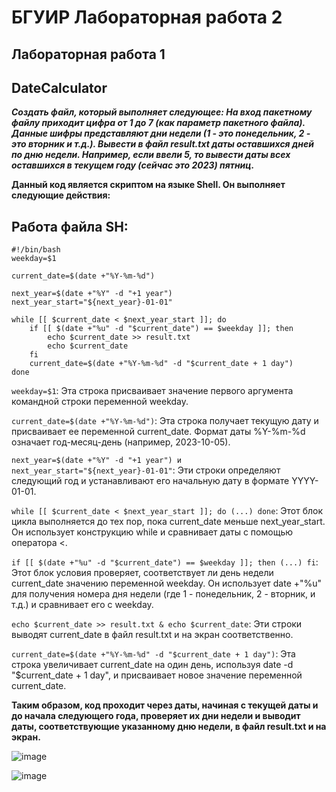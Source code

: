 # БГУИР Лабораторная работа 2

## Лабораторная работа 1

## DateCalculator

***Создать файл, который выполняет следующее:
На вход пакетному файлу приходит цифра от 1 до 7 (как параметр пакетного файла). Данные шифры представляют дни недели (1 - это понедельник, 2 - это вторник и т.д.). Вывести в файл result.txt даты оставшихся дней по дню недели. Например, если ввели 5, то вывести даты всех оставшихся в текущем году (сейчас это 2023) пятниц.***

**Данный код является скриптом на языке Shell. Он выполняет следующие действия:**

## Работа файла SH:
```shell
#!/bin/bash
weekday=$1

current_date=$(date +"%Y-%m-%d")

next_year=$(date +"%Y" -d "+1 year")
next_year_start="${next_year}-01-01"

while [[ $current_date < $next_year_start ]]; do
    if [[ $(date +"%u" -d "$current_date") == $weekday ]]; then
        echo $current_date >> result.txt
        echo $current_date
    fi
    current_date=$(date +"%Y-%m-%d" -d "$current_date + 1 day")
done
```
`weekday=$1`: Эта строка присваивает значение первого аргумента командной строки переменной weekday.

`current_date=$(date +"%Y-%m-%d")`: Эта строка получает текущую дату и присваивает ее переменной current_date. Формат даты %Y-%m-%d означает год-месяц-день (например, 2023-10-05).

`next_year=$(date +"%Y" -d "+1 year") и next_year_start="${next_year}-01-01"`: Эти строки определяют следующий год и устанавливают его начальную дату в формате YYYY-01-01.

`while [[ $current_date < $next_year_start ]]; do (...) done`: Этот блок цикла выполняется до тех пор, пока current_date меньше next_year_start. Он использует конструкцию while и сравнивает даты с помощью оператора <.

`if [[ $(date +"%u" -d "$current_date") == $weekday ]]; then (...) fi`: Этот блок условия проверяет, соответствует ли день недели current_date значению переменной weekday. Он использует date +"%u" для получения номера дня недели (где 1 - понедельник, 2 - вторник, и т.д.) и сравнивает его с weekday.

`echo $current_date >> result.txt & echo $current_date`: Эти строки выводят current_date в файл result.txt и на экран соответственно.

`current_date=$(date +"%Y-%m-%d" -d "$current_date + 1 day")`: Эта строка увеличивает current_date на один день, используя date -d "$current_date + 1 day", и присваивает новое значение переменной current_date.

**Таким образом, код проходит через даты, начиная с текущей даты и до начала следующего года, проверяет их дни недели и выводит даты, соответствующие указанному дню недели, в файл result.txt и на экран.**

![image](https://github.com/jakxcvv/DateCalculator/assets/147064507/1a834e33-3671-4346-bf24-6d95d28e70c3)

![image](https://github.com/jakxcvv/DateCalculator/assets/147064507/6ad22476-a2f3-4961-bc38-3772ff3c26ae)
